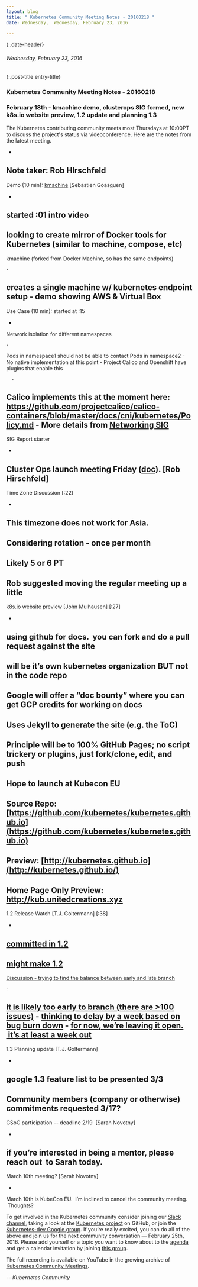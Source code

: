 ```yaml
---
layout: blog
title: " Kubernetes Community Meeting Notes - 20160218 " 
date: Wednesday,  Wednesday, February 23, 2016 

---
```

{:.date-header}
###### Wednesday, February 23, 2016 

{:.post-title entry-title}
### Kubernetes Community Meeting Notes - 20160218 

### February 18th - kmachine demo, clusterops SIG formed, new k8s.io website preview, 1.2 update and planning 1.3

The Kubernetes contributing community meets most Thursdays at 10:00PT to discuss the project's status via videoconference. Here are the notes from the latest meeting.

- 
Note taker: Rob HIrschfeld
- 
Demo (10 min): [kmachine](https://github.com/skippbox/kmachine) [Sebastien Goasguen] 

  - 
started :01 intro video
  - 
looking to create mirror of Docker tools for Kubernetes (similar to machine, compose, etc)
  - 
kmachine (forked from Docker Machine, so has the same endpoints) 

    - 
creates a single machine w/ kubernetes endpoint setup
    - 
demo showing AWS & Virtual Box
- 
Use Case (10 min): started at :15

  - 
Network isolation for different namespaces

    - 
Pods in namespace1 should not be able to contact Pods in namespace2
    - 
No native implementation at this point
    - 
Project Calico and Openshift have plugins that enable this 

      - 
Calico implements this at the moment here: https://github.com/projectcalico/calico-containers/blob/master/docs/cni/kubernetes/Policy.md
    - 
More details from [Networking SIG](https://groups.google.com/forum/#!forum/kubernetes-sig-network)
- 
SIG Report starter

  - 
Cluster Ops launch meeting Friday ([doc](https://docs.google.com/document/d/1IhN5v6MjcAUrvLd9dAWtKcGWBWSaRU8DNyPiof3gYMY/edit#)). [Rob Hirschfeld]
- 
Time Zone Discussion [:22]

  - 
This timezone does not work for Asia. &nbsp;
  - 
Considering rotation - once per month
  - 
Likely 5 or 6 PT
  - 
Rob suggested moving the regular meeting up a little
- 
k8s.io website preview [John Mulhausen] [:27]

  - 
using github for docs. &nbsp;you can fork and do a pull request against the site
  - 
will be it’s own kubernetes organization BUT not in the code repo
  - 
Google will offer a “doc bounty” where you can get GCP credits for working on docs
  - 
Uses Jekyll to generate the site (e.g. the ToC)
  - 
Principle will be to 100% GitHub Pages; no script trickery or plugins, just fork/clone, edit, and push
  - 
Hope to launch at Kubecon EU
  - 
Source Repo: [https://github.com/kubernetes/kubernetes.github.io](https://github.com/kubernetes/kubernetes.github.io)
  - 
Preview: [http://kubernetes.github.io](http://kubernetes.github.io/)
  - 
Home Page Only Preview: http://kub.unitedcreations.xyz
- 
1.2 Release Watch [T.J. Goltermann] [:38]

  - 
[committed in 1.2](https://github.com/kubernetes/kubernetes/milestones/v1.2)
  - 
[might make 1.2](https://github.com/kubernetes/kubernetes/milestones/v1.2-candidate)
  - 
[Discussion - trying to find the balance between early and late branch](https://github.com/kubernetes/kubernetes/milestones/v1.2-candidate)

    - 
[it is likely too early to branch (there are \>100 issues)](https://github.com/kubernetes/kubernetes/milestones/v1.2-candidate)
    - 
[thinking to delay by a week based on bug burn down](https://github.com/kubernetes/kubernetes/milestones/v1.2-candidate)
    - 
[for now, we’re leaving it open. &nbsp;it’s at least a week out](https://github.com/kubernetes/kubernetes/milestones/v1.2-candidate)
- 
1.3 Planning update [T.J. Goltermann]

  - 
google 1.3 feature list to be presented 3/3
  - 
Community members (company or otherwise) commitments requested 3/17?
- 
GSoC participation -- deadline 2/19 &nbsp;[Sarah Novotny]

  - 
if you’re interested in being a mentor, please reach out &nbsp;to Sarah today.
- 
March 10th meeting? [Sarah Novotny]

  - 
March 10th is KubeCon EU. &nbsp;I’m inclined to cancel the community meeting. &nbsp;Thoughts?

To get involved in the Kubernetes community consider joining our [Slack channel](http://slack.k8s.io/), taking a look at the [Kubernetes project](https://github.com/kubernetes/) on GitHub, or join the [Kubernetes-dev Google group](https://groups.google.com/forum/#!forum/kubernetes-dev). If you’re really excited, you can do all of the above and join us for the next community conversation — February 25th, 2016. Please add yourself or a topic you want to know about to the [agenda](https://docs.google.com/document/d/1VQDIAB0OqiSjIHI8AWMvSdceWhnz56jNpZrLs6o7NJY/edit#) and get a calendar invitation by joining [this group](https://groups.google.com/forum/#!forum/kubernetes-community-video-chat). &nbsp;&nbsp;

The full recording is available on YouTube in the growing archive of [Kubernetes Community Meetings](https://www.youtube.com/playlist?list=PL69nYSiGNLP1pkHsbPjzAewvMgGUpkCnJ).

  

  

_-- Kubernetes Community_

  

